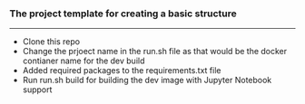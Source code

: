 ### The project template for creating a basic structure
---

 * Clone this repo
 * Change the prjoect name in the run.sh file as that would be the docker contianer name for the dev build
 * Added required packages to the requirements.txt file
 * Run run.sh build for building the dev image with Jupyter Notebook support
